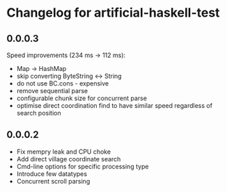# Changelog for artificial-haskell-test


## 0.0.0.3
  Speed improvements (234 ms -> 112 ms):
  - Map -> HashMap
  - skip converting ByteString <-> String
  - do not use BC.cons - expensive
  - remove sequential parse
  - configurable chunk size for concurrent parse
  - optimise direct coordination find to have similar speed regardless of search position

## 0.0.0.2
  - Fix mempry leak and CPU choke
  - Add direct village coordinate search
  - Cmd-line options for specific processing type
  - Introduce few datatypes
  - Concurrent scroll parsing
